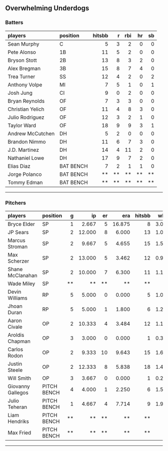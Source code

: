 ## Overwhelming Underdogs

### Batters

 
|players          |position  | hitsbb|  r| rbi| hr| sb| 
|:----------------|:---------|------:|--:|---:|--:|--:| 
|Sean Murphy      |C         |      5|  3|   2|  0|  0| 
|Pete Alonso      |1B        |     11|  5|   2|  0|  0| 
|Bryson Stott     |2B        |     13|  8|   3|  2|  0| 
|Alex Bregman     |3B        |     15|  8|   7|  4|  0| 
|Trea Turner      |SS        |     12|  4|   2|  0|  2| 
|Anthony Volpe    |MI        |      7|  5|   1|  0|  1| 
|Josh Jung        |CI        |      9|  0|   2|  0|  0| 
|Bryan Reynolds   |OF        |      7|  3|   3|  0|  0| 
|Christian Yelich |OF        |     11|  4|   8|  3|  0| 
|Julio Rodriguez  |OF        |     12|  3|   2|  1|  0| 
|Taylor Ward      |OF        |     18|  9|   9|  3|  1| 
|Andrew McCutchen |DH        |      5|  2|   0|  0|  0| 
|Brandon Nimmo    |DH        |     11|  6|   7|  3|  0| 
|J.D. Martinez    |DH        |     14|  4|  11|  2|  0| 
|Nathaniel Lowe   |DH        |     17|  9|   7|  2|  0| 
|Elias Diaz       |BAT BENCH |      7|  2|   1|  1|  0| 
|Jorge Polanco    |BAT BENCH |     **| **|  **| **| **| 
|Tommy Edman      |BAT BENCH |     **| **|  **| **| **| 

* * *

### Pitchers

 
|players           |position    |  g|     ip| er|    era| hitsbb|  whip| so|  w| sv| 
|:-----------------|:-----------|--:|------:|--:|------:|------:|-----:|--:|--:|--:| 
|Bryce Elder       |SP          |  1|  2.667|  5| 16.875|      8| 3.000|  4|  0|  0| 
|JP Sears          |SP          |  2| 12.000|  8|  6.000|     13| 1.083|  8|  0|  0| 
|Marcus Stroman    |SP          |  2|  9.667|  5|  4.655|     15| 1.552|  7|  1|  0| 
|Max Scherzer      |SP          |  2| 13.000|  5|  3.462|     12| 0.923| 13|  0|  0| 
|Shane McClanahan  |SP          |  2| 10.000|  7|  6.300|     11| 1.100| 11|  0|  0| 
|Wade Miley        |SP          | **|     **| **|     **|     **|    **| **| **| **| 
|Devin Williams    |RP          |  5|  5.000|  0|  0.000|      5| 1.000| 10|  0|  5| 
|Jhoan Duran       |RP          |  5|  5.000|  1|  1.800|      6| 1.200|  7|  0|  5| 
|Aaron Civale      |OP          |  2| 10.333|  4|  3.484|     12| 1.161|  5|  0|  0| 
|Aroldis Chapman   |OP          |  3|  3.000|  0|  0.000|      1| 0.333|  6|  1|  1| 
|Carlos Rodon      |OP          |  2|  9.333| 10|  9.643|     15| 1.607|  9|  0|  0| 
|Justin Steele     |OP          |  2| 12.333|  8|  5.838|     18| 1.459| 15|  1|  0| 
|Will Smith        |OP          |  3|  3.667|  0|  0.000|      1| 0.273|  3|  0|  2| 
|Giovanny Gallegos |PITCH BENCH |  4|  4.000|  1|  2.250|      6| 1.500|  4|  0|  0| 
|Julio Teheran     |PITCH BENCH |  1|  4.667|  4|  7.714|      9| 1.929|  3|  0|  0| 
|Liam Hendriks     |PITCH BENCH | **|     **| **|     **|     **|    **| **| **| **| 
|Max Fried         |PITCH BENCH | **|     **| **|     **|     **|    **| **| **| **| 


* * *


